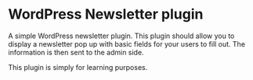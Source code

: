 # WordPress Newsletter plugin
A simple WordPress newsletter plugin. This plugin should allow you to display a newsletter pop up with basic fields for your users to fill out. The information is then sent to the admin side.

This plugin is simply for learning purposes.